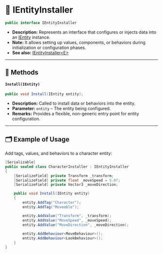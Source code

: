 # 🧩 IEntityInstaller


```csharp
public interface IEntityInstaller
```

- **Description:** Represents an interface that configures or injects data into an [IEntity](../Entities/IEntity.md) instance. 
- **Note:** It allows setting up values, components, or behaviors during initialization or configuration phases.
- **See also:** [IEntityInstaller&lt;E&gt;](IEntityInstaller%601.md)
---

## 🏹 Methods

#### `Install(IEntity)`

```csharp
public void Install(IEntity entity);
```

- **Description:** Called to install data or behaviors into the entity.
- **Parameter:** `entity` – The entity being configured.
- **Remarks:** Provides a flexible, non-generic entry point for entity configuration.

---

## 🗂 Example of Usage

Add tags, values, and behaviors to a character entity:

```csharp
[Serializable]
public sealed class CharacterInstaller : IEntityInstaller
{
    [SerializeField] private Transform _transform;
    [SerializeField] private float _moveSpeed = 5.0f;
    [SerializeField] private Vector3 _moveDirection;

    public void Install(IEntity entity)
    {
        entity.AddTag("Character");
        entity.AddTag("Moveable");

        entity.AddValue("Transform", _transform);
        entity.AddValue("MoveSpeed", _moveSpeed);
        entity.AddValue("MoveDirection", _moveDirection);
        
        entity.AddBehaviour<MoveBehaviour>();
        entity.AddBehaviour<LookBehaviour>();
    }
}
```